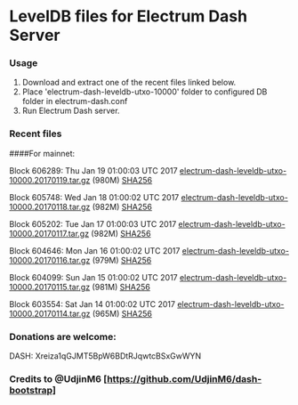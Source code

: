# LevelDB files for Electrum Dash Server

### Usage

1. Download and extract one of the recent files linked below.
2. Place 'electrum-dash-leveldb-utxo-10000' folder to configured DB folder in electrum-dash.conf
3. Run Electrum Dash server.

### Recent files

####For mainnet:

Block 606289: Thu Jan 19 01:00:03 UTC 2017 [electrum-dash-leveldb-utxo-10000.20170119.tar.gz](https://transfer.sh/Wr3Pv/electrum-dash-leveldb-utxo-10000.20170119.tar.gz) (980M) [SHA256](https://transfer.sh/13gRan/electrum-dash-leveldb-utxo-10000.20170119.tar.gz.sha256)

Block 605748: Wed Jan 18 01:00:02 UTC 2017 [electrum-dash-leveldb-utxo-10000.20170118.tar.gz](https://transfer.sh/GIGVJ/electrum-dash-leveldb-utxo-10000.20170118.tar.gz) (982M) [SHA256](https://transfer.sh/luVf6/electrum-dash-leveldb-utxo-10000.20170118.tar.gz.sha256)

Block 605202: Tue Jan 17 01:00:03 UTC 2017 [electrum-dash-leveldb-utxo-10000.20170117.tar.gz](https://transfer.sh/7mak5/electrum-dash-leveldb-utxo-10000.20170117.tar.gz) (982M) [SHA256](https://transfer.sh/pAjMl/electrum-dash-leveldb-utxo-10000.20170117.tar.gz.sha256)

Block 604646: Mon Jan 16 01:00:02 UTC 2017 [electrum-dash-leveldb-utxo-10000.20170116.tar.gz](https://transfer.sh/SRSqA/electrum-dash-leveldb-utxo-10000.20170116.tar.gz) (979M) [SHA256](https://transfer.sh/aqfct/electrum-dash-leveldb-utxo-10000.20170116.tar.gz.sha256)

Block 604099: Sun Jan 15 01:00:02 UTC 2017 [electrum-dash-leveldb-utxo-10000.20170115.tar.gz](https://transfer.sh/Hu8L4/electrum-dash-leveldb-utxo-10000.20170115.tar.gz) (981M) [SHA256](https://transfer.sh/11nCCs/electrum-dash-leveldb-utxo-10000.20170115.tar.gz.sha256)

Block 603554: Sat Jan 14 01:00:02 UTC 2017 [electrum-dash-leveldb-utxo-10000.20170114.tar.gz](https://transfer.sh/in7cD/electrum-dash-leveldb-utxo-10000.20170114.tar.gz) (965M) [SHA256](https://transfer.sh/twlFt/electrum-dash-leveldb-utxo-10000.20170114.tar.gz.sha256)

### Donations are welcome:

DASH: Xreiza1qGJMT5BpW6BDtRJqwtcBSxGwWYN

### Credits to @UdjinM6 [https://github.com/UdjinM6/dash-bootstrap]
